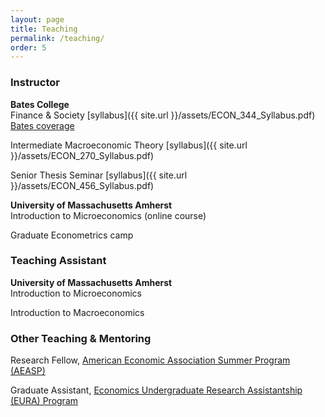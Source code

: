 ```yaml
---
layout: page
title: Teaching
permalink: /teaching/
order: 5
---
```


### **Instructor**
**Bates College** <br>
Finance & Society [syllabus]({{ site.url }}/assets/ECON_344_Syllabus.pdf) <br>
[Bates coverage](https://www.bates.edu/harward/2025/06/29/community-capital/)

Intermediate Macroeconomic Theory [syllabus]({{ site.url }}/assets/ECON_270_Syllabus.pdf)

Senior Thesis Seminar [syllabus]({{ site.url }}/assets/ECON_456_Syllabus.pdf)

**University of Massachusetts Amherst** <br>
Introduction to Microeconomics (online course)

Graduate Econometrics camp

### **Teaching Assistant**
**University of Massachusetts Amherst** <br>
Introduction to Microeconomics

Introduction to Macroeconomics

### **Other Teaching & Mentoring**
Research Fellow, [American Economic Association Summer Program (AEASP)](https://www.aeaweb.org/about-aea/committees/aeasp)

Graduate Assistant, [Economics Undergraduate Research Assistantship (EURA) Program](https://www.umass.edu/economics/academics/undergraduate/opportunities/assistantship)
